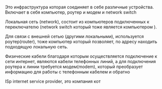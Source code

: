 Это инфраструктура которая соединяет в себе различные устройства.
Включает в себя компьютер, роутер и модем и network switch

Локальная сеть (network), состоит из компьютеров подключенных к переключателю (network switch который тоже является компьютером ). 

Для связи с внешней сетью (другими локальными), используется роутер(router), тоже компьютер который позволяет, по адресу находить подходящую локальную сеть.

Физические кабели благодаря которым осуществляется подключение к сети интернет, являются кабели телефонных линий, а для подключения роутера к линии требуется модем(modem), который преобразует информацию для работы с телефонным кабелем и обратно


ISp internet service provider, это компания кот